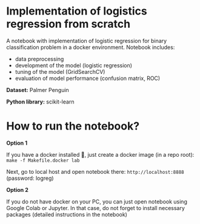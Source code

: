 # Implementation of logistics regression from scratch
A notebook with implementation of logistic regression for binary classification problem in a docker environment. Notebook includes:

* data preprocessing
* development of the model (logistic regression)
* tuning of the model (GridSearchCV)
* evaluation of model performance (confusion matrix, ROC)

**Dataset:** Palmer Penguin

**Python library:** scikit-learn


# How to run the notebook?

**Option 1** 

If you have a docker installed :whale:, just create a docker image (in a repo root): `make -f Makefile.docker lab`

Next, go to local host and open notebook there: `http://localhost:8888` (password: logreg) 

**Option 2** 

If you do not have docker on your PC, you can just open notebook using Google Colab or Jupyter. In that case, do not forget to install necessary packages (detailed instructions in the notebook)
